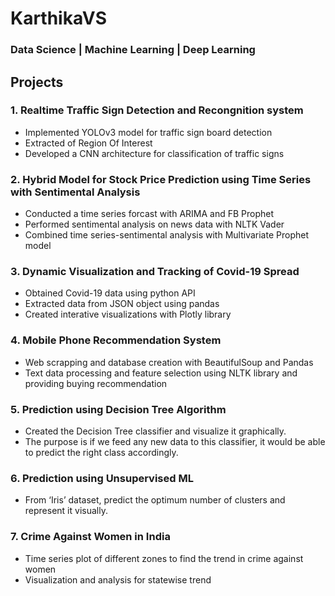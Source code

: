 
# KarthikaVS
### Data Science | Machine Learning | Deep Learning
## Projects
### 1. Realtime Traffic Sign Detection and Recongnition system
 *  Implemented YOLOv3 model for traffic sign board detection
 *  Extracted of Region Of Interest
 *  Developed a CNN architecture for classification of traffic signs
### 2. Hybrid Model for Stock Price Prediction using Time Series with Sentimental Analysis
 *  Conducted a time series forcast with ARIMA and FB Prophet
 *  Performed sentimental analysis on news data with NLTK Vader
 *  Combined time series-sentimental analysis with Multivariate Prophet model
### 3. Dynamic Visualization and Tracking of Covid-19 Spread 
 *  Obtained Covid-19 data using python API
 *  Extracted data from JSON object using pandas
 *  Created interative visualizations with Plotly library
### 4. Mobile Phone Recommendation System
 *  Web scrapping and database creation with BeautifulSoup and Pandas
 *  Text data processing and feature selection using NLTK library and providing
    buying recommendation
### 5. Prediction using Decision Tree Algorithm 
 *  Created the Decision Tree classifier and visualize it graphically.
 *  The purpose is if we feed any new data to this classifier, it would be able to
    predict the right class accordingly.
### 6. Prediction using Unsupervised ML 
 *  From ‘Iris’ dataset, predict the optimum number of clusters
    and represent it visually.
### 7. Crime Against Women in India
 *  Time series plot of different zones to find the trend in crime against women
 *  Visualization and analysis for statewise trend
